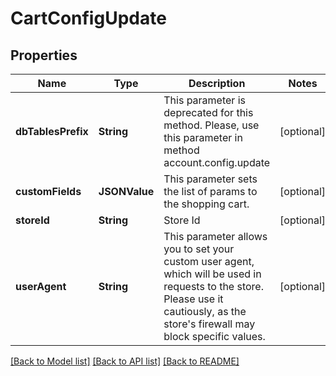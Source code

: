 # CartConfigUpdate

## Properties
Name | Type | Description | Notes
------------ | ------------- | ------------- | -------------
**dbTablesPrefix** | **String** | This parameter is deprecated for this method. Please, use this parameter in method account.config.update | [optional] 
**customFields** | **JSONValue** | This parameter sets the list of params to the shopping cart. | [optional] 
**storeId** | **String** | Store Id | [optional] 
**userAgent** | **String** | This parameter allows you to set your custom user agent, which will be used in requests to the store. Please use it cautiously, as the store&#39;s firewall may block specific values. | [optional] 

[[Back to Model list]](../README.md#documentation-for-models) [[Back to API list]](../README.md#documentation-for-api-endpoints) [[Back to README]](../README.md)


